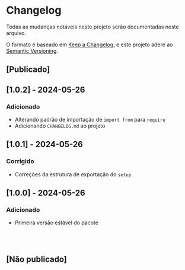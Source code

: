 # Changelog

Todas as mudanças notáveis neste projeto serão documentadas neste arquivo.

O formato é baseado em [Keep a Changelog](https://keepachangelog.com/en/1.0.0/),
e este projeto adere ao [Semantic Versioning](https://semver.org/spec/v2.0.0.html).

## [Publicado]

## [1.0.2] - 2024-05-26

### Adicionado

- Alterando padrão de importação de `import from` para `require`
- Adicionando `CHANGELOG.md` ao projeto

## [1.0.1] - 2024-05-26

### Corrigido

- Correções da estrutura de exportação do `setup`

## [1.0.0] - 2024-05-26

### Adicionado

- Primeira versão estável do pacote  

<br>

<br>

## [Não publicado]
